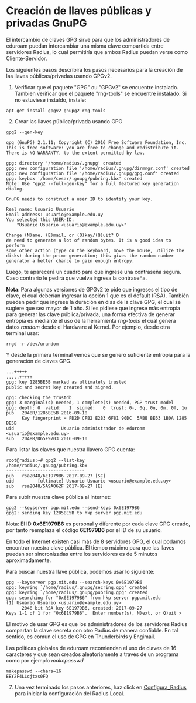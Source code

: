 # Creación de llaves públicas y privadas GnuPG

El intercambio de claves GPG sirve para que los administradores de eduroam puedan intercambiar una misma clave compartida entre servidores Radius, lo cual permitiría que ambos Radius puedan verse como Cliente-Servidor.

Los siguientes pasos describirá los pasos necesarios para la creación de las llaves públicas/privadas usando GPGv2.

1. Verificar que el paquete "GPG" ou "GPGv2" se encuentre instalado. Tambien verificar que el paquete "rng-tools" se encuentre instalado. Si no estuviese instaldo, instale: 

```
apt-get install gpgv2 gnupg2 rng-tools
```

2. Crear las llaves pública/privada usando GPG

```
gpg2 --gen-key

gpg (GnuPG) 2.1.11; Copyright (C) 2016 Free Software Foundation, Inc.
This is free software: you are free to change and redistribute it.
There is NO WARRANTY, to the extent permitted by law.

gpg: directory '/home/radius/.gnupg' created
gpg: new configuration file '/home/radius/.gnupg/dirmngr.conf' created
gpg: new configuration file '/home/radius/.gnupg/gpg.conf' created
gpg: keybox '/home/cesar/.gnupg/pubring.kbx' created
Note: Use "gpg2 --full-gen-key" for a full featured key generation dialog.

GnuPG needs to construct a user ID to identify your key.

Real name: Usuario Usuario
Email address: usuario@example.edu.uy
You selected this USER-ID:
    "Usuario Usuario <usuario@example.edu.uy>"

Change (N)ame, (E)mail, or (O)kay/(Q)uit? O
We need to generate a lot of random bytes. It is a good idea to perform
some other action (type on the keyboard, move the mouse, utilize the
disks) during the prime generation; this gives the random number
generator a better chance to gain enough entropy.
```

Luego, te aparecerá un cuadro para que ingrese una contraseña segura. Caso contrario le pedirá que vuelva ingresa la contraseña.

**Nota**: Para algunas versiones de GPGv2 te pide que ingreses el tipo de clave, el cual deberían ingresar la opción 1 que es el default (RSA). También pueden pedir que ingrese la duración en días de la clave GPG, el cual se sugiere que sea mayor de 1 año. Si les pidiese que ingrese más entropia para generar las clave pública/privada, una forma efectiva de generar entropia es mediante el uso de la herramienta *rng-tools* el cual genera datos *random* desde el Hardware al Kernel. Por ejemplo, desde otra terminal usar:

```
rngd -r /dev/urandom

```
Y desde la primera terminal vemos que se generó suficiente entropia para la generación de claves GPG.

```
...+++++
.....+++++
gpg: key 1285BE5B marked as ultimately trusted
public and secret key created and signed.

gpg: checking the trustdb
gpg: 3 marginal(s) needed, 1 complete(s) needed, PGP trust model
gpg: depth: 0  valid:   1  signed:   0  trust: 0-, 0q, 0n, 0m, 0f, 1u
pub   2048R/1285BE5B 2016-09-10
      Key fingerprint = FD2D CFB2 E2B3 6F81 90DC  5ABB BE63 1B0A 1285 BE5B
uid                  Usuario administrador de eduroam <usuario@example.edu.uy>
sub   2048R/D65F9703 2016-09-10
```
Para listar las claves que nuestra llavero GPG cuenta:
```
root@radius:~# gpg2 --list-key
/home/radius/.gnupg/pubring.kbx
------------------------------
pub   rsa2048/6E1979B6 2017-09-27 [SC]
uid         [ultimate] Usuario Usuario <usuario@example.edu.uy>
sub   rsa2048/5A9A062F 2017-09-27 [E]
```

Para subir nuestra clave pública al Internet:
```
gpg2 --keyserver pgp.mit.edu --send-keys 0x6E1979B6
gpg2: sending key 1285BE5B to hkp server pgp.mit.edu
```
Nota: El ID **0x6E1979B6** es personal y diferente por cada clave GPG creado, por tanto reemplaza el código **6E1979B6** por el ID de su usuario.

En todo el Internet existen casi más de 8 servidores GPG, el cual podamos encontrar nuestra clave pública. El tiempo máximo para que las llaves puedan ser sincronizadas entre los servidores es de 5 minutos aproximadamente.

Para buscar nuestra llave pública, podemos usar lo siguiente:
```
gpg --keyserver pgp.mit.edu --search-keys 0x6E1979B6
gpg: keyring `/home/radius/.gnupg/secring.gpg' created
gpg: keyring `/home/radius/.gnupg/pubring.gpg' created
gpg: searching for "0x6E1979B6" from hkp server pgp.mit.edu
(1)	Usuario Usuario <usuario@example.edu.uy>
	  2048 bit RSA key 6E1979B6, created: 2017-09-27
Keys 1-1 of 1 for "0x6E1979B6".  Enter number(s), N)ext, or Q)uit > 
```

El motivo de usar GPG es que los administradores de los servidores Radius compartan la clave secreta con otro Radius de manera confiable. En tal sentido, es comun el uso de GPG en Thunderbirds y Engimail.

Las politicas globales de eduroam recomiendan el uso de claves de 16 caracteres y que sean creados aleatoriamente a través de un programa como por ejemplo *makepasswd*
```
makepasswd --chars=16
EBY2F4LLcjtxs0FQ
```
7. Una vez terminado los pasos anteriores, haz click en [Configura_Radius](https://github.com/richardqa/curso-eduroam/blob/master/modulos/Freeradius3.x/configuraciones/README.md) para iniciar la configuración del Radius Local.

